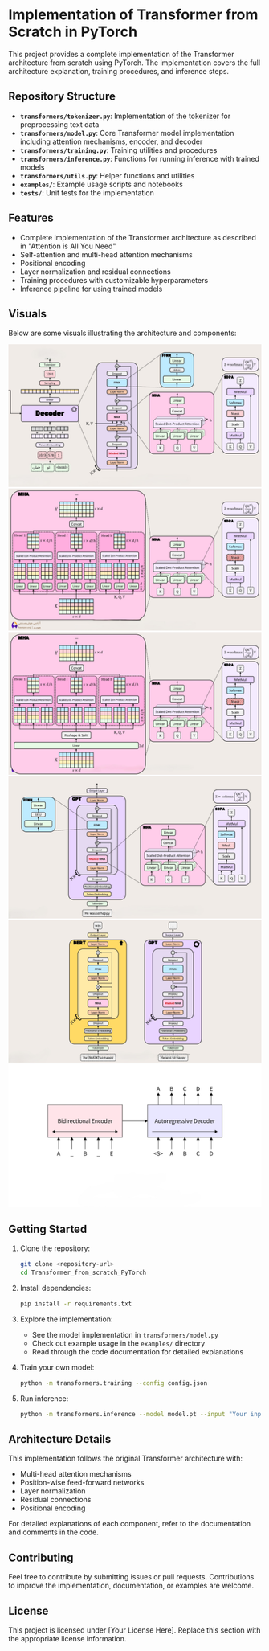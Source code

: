 # Implementation of Transformer from Scratch in PyTorch

This project provides a complete implementation of the Transformer architecture from scratch using PyTorch. The implementation covers the full architecture explanation, training procedures, and inference steps.

## Repository Structure

- **`transformers/tokenizer.py`**: Implementation of the tokenizer for preprocessing text data
- **`transformers/model.py`**: Core Transformer model implementation including attention mechanisms, encoder, and decoder
- **`transformers/training.py`**: Training utilities and procedures
- **`transformers/inference.py`**: Functions for running inference with trained models
- **`transformers/utils.py`**: Helper functions and utilities
- **`examples/`**: Example usage scripts and notebooks
- **`tests/`**: Unit tests for the implementation

## Features

- Complete implementation of the Transformer architecture as described in "Attention is All You Need"
- Self-attention and multi-head attention mechanisms
- Positional encoding
- Layer normalization and residual connections
- Training procedures with customizable hyperparameters
- Inference pipeline for using trained models

## Visuals

Below are some visuals illustrating the architecture and components:

![Transformer Architecture](docs/assets/1.jpg)
![mutli head attention](docs/assets/1_2.jpg)
![multi head attentione](docs/assets/2.jpg)
![Positional Encoding](docs/assets/3.jpg)
![Training Pipeline](docs/assets/4.jpg)
![Inference Pipeline](docs/assets/5.jpg)

## Getting Started

1. Clone the repository: 
   ```bash
   git clone <repository-url>
   cd Transformer_from_scratch_PyTorch
   ```

2. Install dependencies:
   ```bash
   pip install -r requirements.txt
   ```

3. Explore the implementation:
   - See the model implementation in `transformers/model.py`
   - Check out example usage in the `examples/` directory
   - Read through the code documentation for detailed explanations

4. Train your own model:
   ```bash
   python -m transformers.training --config config.json
   ```

5. Run inference:
   ```bash
   python -m transformers.inference --model model.pt --input "Your input text"
   ```

## Architecture Details

This implementation follows the original Transformer architecture with:
- Multi-head attention mechanisms
- Position-wise feed-forward networks
- Layer normalization
- Residual connections
- Positional encoding

For detailed explanations of each component, refer to the documentation and comments in the code.

## Contributing

Feel free to contribute by submitting issues or pull requests. Contributions to improve the implementation, documentation, or examples are welcome.

## License

This project is licensed under [Your License Here]. Replace this section with the appropriate license information.
